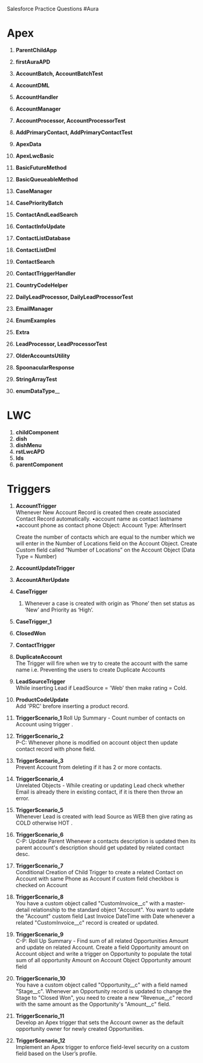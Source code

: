 Salesforce Practice Questions
#Aura

# Apex
1. __ParentChildApp__
2. __firstAuraAPD__


1.	__AccountBatch, AccountBatchTest__
2.	__AccountDML__
3.	__AccountHandler__
4.	__AccountManager__
5.	__AccountProcessor, AccountProcessorTest__
6.	__AddPrimaryContact, AddPrimaryContactTest__
7.	__ApexData__
8.	__ApexLwcBasic__
9.	__BasicFutureMethod__
10.	__BasicQueueableMethod__
11.	__CaseManager__
12.	__CasePriorityBatch__
13.	__ContactAndLeadSearch__
14.	__ContactInfoUpdate__
15.	__ContactListDatabase__
16.	__ContactListDml__
17.	__ContactSearch__
18.	__ContactTriggerHandler__
19.	__CountryCodeHelper__
20.	__DailyLeadProcessor, DailyLeadProcessorTest__
21.	__EmailManager__
22.	__EnumExamples__
23.	__Extra__
24.	__LeadProcessor, LeadProcessorTest__
25.	__OlderAccountsUtility__
26.	__SpoonacularResponse__
27.	__StringArrayTest__
28.	__enumDataType____

# LWC 
1. __childComponent__
2. __dish__
3. __dishMenu__
4. __rstLwcAPD__
5. __lds__
6. __parentComponent__

# Triggers
1.	__AccountTrigger__\
      Whenever New Account Record is created then create associated Contact Record automatically.
        •account name as contact lastname
        •account phone as contact phone
         Object: Account
         Type: AfterInsert

      Create the number of contacts which are equal to the number which we will enter in the Number of Locations field on the Account Object.
	    Create Custom field called “Number of Locations” on the Account Object (Data Type = Number)

2.	__AccountUpdateTrigger__
3.	__AccountAfterUpdate__
4.	__CaseTrigger__
	1. Whenever a case is created with origin as ‘Phone’ then 
	set status as ‘New’ and Priority as ‘High’.
5.	__CaseTrigger_1__
6.	__ClosedWon__
7.	__ContactTrigger__
8.	__DuplicateAccount__\
	The Trigger will fire when we try to create the account with the same name
 	i.e. Preventing the users to create Duplicate Accounts
9.	__LeadSourceTrigger__\
	While inserting Lead if LeadSource = 'Web' then make rating = Cold.
10.	__ProductCodeUpdate__\
	Add 'PRC' brefore inserting a product record.
11. __TriggerScenario_1__
	Roll Up Summary - Count number of contacts on Account using trigger .
12. __TriggerScenario_2__\
	P-C: Whenever phone is modified on account object then update contact record with phone field.
13. __TriggerScenario_3__\
	Prevent Account from deleting if it has 2 or more contacts.
14. __TriggerScenario_4__\
	Unrelated Objects - While creating or updating Lead check whether Email is already there in existing contact, 
	if it is there then throw an error.
15.    __TriggerScenario_5__\
	Whenever Lead is created with lead Source as WEB then give rating as COLD otherwise HOT .
16. __TriggerScenario_6__\
	C-P: Update Parent Whenever a contacts description is updated then its parent account's description should get updated by related contact desc.
17. __TriggerScenario_7__\
	Conditional Creation of Child
	Trigger to create a related Contact on Account with same Phone as Account if custom field checkbox is checked on Account
18. __TriggerScenario_8__\
	You have a custom object called "CustomInvoice__c" with a master-detail relationship to the standard object "Account".
	You want to update the "Account" custom field Last Invoice DateTime with Date  whenever a related "CustomInvoice__c" record is created or updated.
19.  __TriggerScenario_9__\
	C-P: Roll Up Summary - Find sum of all related Opportunities Amount and update on related Account. Create a field Opportunity amount on Account object and write a trigger on Opportunity to populate the total sum of all opportunity Amount on Account Object Opportunity amount field
20.  __TriggerScenario_10__\
	You have a custom object called "Opportunity__c" with a field named "Stage__c". Whenever an Opportunity record is updated to change the Stage to "Closed Won", you need to create a new "Revenue__c" record with the same amount as the Opportunity's "Amount__c" field.
21.  __TriggerScenario_11__\
	Develop an Apex trigger that sets the Account owner as the default opportunity owner for newly created Opportunities.
22.  __TriggerScenario_12__\
	Implement an Apex trigger to enforce field-level security on a custom field based on the User’s profile.